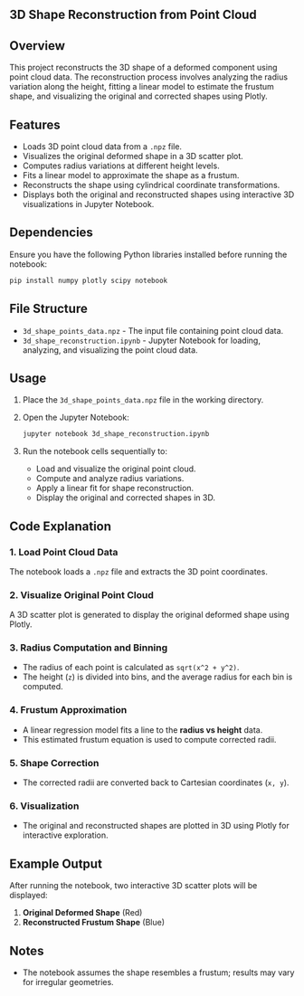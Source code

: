 ## 3D Shape Reconstruction from Point Cloud

## Overview
This project reconstructs the 3D shape of a deformed component using point cloud data. The reconstruction process involves analyzing the radius variation along the height, fitting a linear model to estimate the frustum shape, and visualizing the original and corrected shapes using Plotly.

## Features
- Loads 3D point cloud data from a `.npz` file.
- Visualizes the original deformed shape in a 3D scatter plot.
- Computes radius variations at different height levels.
- Fits a linear model to approximate the shape as a frustum.
- Reconstructs the shape using cylindrical coordinate transformations.
- Displays both the original and reconstructed shapes using interactive 3D visualizations in Jupyter Notebook.

## Dependencies
Ensure you have the following Python libraries installed before running the notebook:

```bash
pip install numpy plotly scipy notebook
```

## File Structure
- `3d_shape_points_data.npz` - The input file containing point cloud data.
- `3d_shape_reconstruction.ipynb` - Jupyter Notebook for loading, analyzing, and visualizing the point cloud data.

## Usage
1. Place the `3d_shape_points_data.npz` file in the working directory.
2. Open the Jupyter Notebook:
   
   ```bash
   jupyter notebook 3d_shape_reconstruction.ipynb
   ```

3. Run the notebook cells sequentially to:
   - Load and visualize the original point cloud.
   - Compute and analyze radius variations.
   - Apply a linear fit for shape reconstruction.
   - Display the original and corrected shapes in 3D.

## Code Explanation
### 1. Load Point Cloud Data
The notebook loads a `.npz` file and extracts the 3D point coordinates.

### 2. Visualize Original Point Cloud
A 3D scatter plot is generated to display the original deformed shape using Plotly.

### 3. Radius Computation and Binning
- The radius of each point is calculated as `sqrt(x^2 + y^2)`.
- The height (`z`) is divided into bins, and the average radius for each bin is computed.

### 4. Frustum Approximation
- A linear regression model fits a line to the **radius vs height** data.
- This estimated frustum equation is used to compute corrected radii.

### 5. Shape Correction
- The corrected radii are converted back to Cartesian coordinates (`x, y`).

### 6. Visualization
- The original and reconstructed shapes are plotted in 3D using Plotly for interactive exploration.

## Example Output
After running the notebook, two interactive 3D scatter plots will be displayed:
1. **Original Deformed Shape** (Red)
2. **Reconstructed Frustum Shape** (Blue)

## Notes
- The notebook assumes the shape resembles a frustum; results may vary for irregular geometries.
